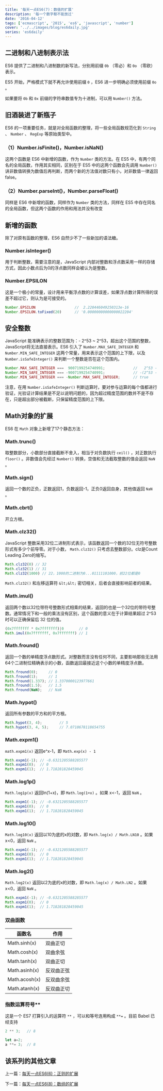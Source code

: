 ```yaml
---
title: '每天一点ES6(7)：数值的扩展'
description: '每一个数字都不能放过'
date: '2016-04-12'
tags: ['ecmascript', '2015', 'es6', 'javascript', 'number']
cover: '../../images/blog/es6daily.jpg'
series: 'es6daily'
---
```


## 二进制和八进制表示法

ES6 提供了二进制和八进制数的新写法，分别用前缀 `0b` （零必）和 `0o` （零欧）表示。

ES5 开始，严格模式下就不再允许使用前缀 `0` ，ES6 进一步明确必须使用前缀 `0o` 。

如果要将 `0b` 和 `0x` 前缀的字符串数值专为十进制，可以用 `Number()` 方法。

## 旧酒装进了新瓶子

ES6 的一项重要任务，就是对全局函数的整理，将一些全局函数规范化到 `String` 、 `Number` 、 `RegExp` 等原始类型中。

### （1）Number.isFinite()，Number.isNaN()

这两个函数是 ES6 中新增的函数，作为 `Number` 类的方法。在 ES5 中，有两个同名的全局函数，作用其实相同，区别在于 ES5 中的这两个函数会先调用 `Number()` 讲非数值转换为数值后再判断，而两个新的方法值对数只有小，对非数值一律返回false。

### （2）Number.parseInt()，Number.parseFloat()

同样是 ES6 中新增的函数，同样作为 `Number` 类的方法，同样在 ES5 中存在同名的全局函数，但这两个函数的作用和用法并没有改变

## 新增的函数

除了对原有函数的整理，ES6 自然少不了一些新加的语法糖。

### Number.isInteger()

用于判断整数，需要注意的是，JavaScript 内部对整数和浮点数采用一样的存储方式，因此小数点后为0的浮点数同样会被认为是整数。

### Number.EPSILON

这是一个极小的常量，设计用来平衡浮点数的计算误差，如果浮点数计算所得的误差不超过它，则认为是可接受的。

```javascript
Number.EPSILON                  //  2.220446049250313e-16
Number.EPSILON.toFixed(20)      // '0.00000000000000022204'
```

## 安全整数

JavaScript 能准确表示的整数范围为：- 2^53 ~ 2^53，超出这个范围的整数，JavaScript将无法直接表示。ES6 引入了 `Number.MAX_SAFE_INTEGER` 和 `Number.MIN_SAFE_INTEGER` 这两个常量，用来表示这个范围的上下限，以及 `Number.isSafeInteger()` 来判断一个整数是否在这个范围内。

```javascript
Number.MAX_SAFE_INTEGER ===  9007199254740991;             //   2^53 - 1
Number.MIN_SAFE_INTEGER === -9007199254740991;             // -(2^53 - 1)
Number.MIN_SAFE_INTEGER === -Number.MAX_SAFE_INTEGER;      // true
```

注意，在用 `Number.isSafeInteger()` 判断运算时，要对参与运算的每个值都进行验证，光验证计算结果是不足以说明问题的，因为超过精度范围的数并不是不存在，只是超出部分被截断，只保留精度范围的上下限。

## Math对象的扩展

ES6 在 `Math` 对象上新增了17个静态方法：

### Math.trunc()

取整数部分，小数部分直接截断不舍入，相当于对负数执行 `ceil()` ，对正数执行 `floor()` 。非数值会先经过 `Number()` 转换，空值和无法截取整数的值会返回 `NaN` 。

### Math.sign()

返回一个数的正负，正数返回1，负数返回-1，正负0返回自身，其他值返回 `NaN` 。

### Math.cbrt()

开立方根。

### Math.clz32()

JavaScript 整数采用32位二进制形式表示，该函数返回一个数的32位无符号整数形式有多少个前导零。对于小数， `Math.clz32()` 只考虑去整数部分。clz是Count Leading Zero的缩写。

```javascript
Math.clz32(0) // 32
Math.clz32(1) // 31
Math.clz32(1000) // 22，1000的二进制为0...01111101000，前22位都是0
```

 `Math.clz32()` 和左移运算符 `&lt;&lt;` 密切相关，后者会直接影响前者的结果。

### Math.imul()

返回两个数以32位带符号整数形式相乘的结果，返回的也是一个32位的带符号整数。通常情况下和一般的乘法没有区别，这个函数的意义在于计算结果超过 2^53 时可以正确保留后 32 位的值。

```javascript
(0x7fffffff * 0x7fffffff)|0       // 0
Math.imul(0x7fffffff, 0x7fffffff) // 1
```

### Math.fround()

返回一个数的单精度浮点数形式。对整数而言没有任何不同，主要影响那些无法用64个二进制位精确表示的小数，函数返回最接近这个小数的单精度浮点数。

```javascript
Math.fround(0);     // 0
Math.fround(1);     // 1
Math.fround(1.337); // 1.3370000123977661
Math.fround(1.5);   // 1.5
Math.fround(NaN);   // NaN
```

### Math.hypot()

返回所有参数的平方和的平方根。

```javascript
Math.hypot(3, 4);        // 5
Math.hypot(3, 4, 5);     // 7.0710678118654755
```

### Math.expm1()

 `math.expm1(x)` 返回e^x-1，即 `Math.exp(x) - 1`

```javascript
Math.expm1(-1); // -0.6321205588285577
Math.expm1(0);  // 0
Math.expm1(1);  // 1.718281828459045
```

### Math.log1p()

 `Math.log1p(x)` 返回ln(1+x)，即 `Math.log(1+x)` 。如果 x<-1，返回 `NaN` 。

```javascript
Math.expm1(-1); // -0.6321205588285577
Math.expm1(0);  // 0
Math.expm1(1);  // 1.718281828459045
```

### Math.log10()

 `Math.log10(x)` 返回以10为底的x的对数，即 `Math.log(x) / Math.LN10` 。如果 x<0，返回 `NaN` 。

```javascript
Math.expm1(-1); // -0.6321205588285577
Math.expm1(0);  // 0
Math.expm1(1);  // 1.718281828459045
```

### Math.log2()

 `Math.log2(x)` 返回以2为底的x的对数，即 `Math.log(x) / Math.LN2` 。如果 x<0，返回 `NaN` 。

```javascript
Math.expm1(-1); // -0.6321205588285577
Math.expm1(0);  // 0
Math.expm1(1);  // 1.718281828459045
```

### 双曲函数

| 函数名 | 作用 |
|-|-|
| Math.sinh(x) | 双曲正切 |
| Math.cosh(x) | 双曲余弦 |
| Math.tanh(x) | 双曲正切 |
| Math.asinh(x) | 反双曲正弦 |
| Math.acosh(x) | 反双曲余弦 |
| Math.atanh(x) | 反双曲正切 |

### 指数运算符号**

这是一个 ES7 打算引入的运算符 `**` ，可以和等号连用构成 `**=` 。目前 Babel 已经支持

```javascript
2 ** 3;   // 8

let a=2;
a **= 3;  // 8
```

## 该系列的其他文章

上一篇：[每天一点ES6(6)：正则的扩展](./es6-daily-06-regexp)

下一篇：[每天一点ES6(8)：数组的扩展](./es6-daily-08-array)